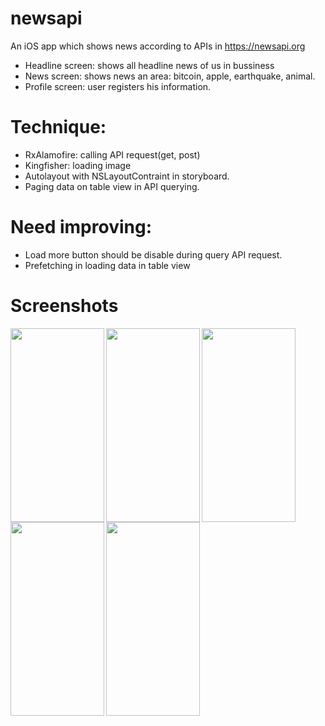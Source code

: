 # newsapi
An iOS app which shows news according to APIs in https://newsapi.org
- Headline screen: shows all headline news of us in bussiness
- News screen: shows news an area: bitcoin, apple, earthquake, animal.
- Profile screen: user registers his information.

# Technique:
- RxAlamofire: calling API request(get, post)
- Kingfisher: loading image
- Autolayout with NSLayoutContraint in storyboard.
- Paging data on table view in API querying.

# Need improving:
- Load more button should be disable during query API request.
- Prefetching in loading data in table view

# Screenshots
<img align="left" width="150" height="310" src="https://github.com/cuongdh1912/newsapi/blob/master/headline.png">
<img align="left" width="150" height="310" src="https://github.com/cuongdh1912/newsapi/blob/master/news.png">
<img align="left" width="150" height="310" src="https://github.com/cuongdh1912/newsapi/blob/master/filter.png">
<img align="left" width="150" height="310" src="https://github.com/cuongdh1912/newsapi/blob/master/Detail.png">
<img align="left" width="150" height="310" src="https://github.com/cuongdh1912/newsapi/blob/master/profile.png">

